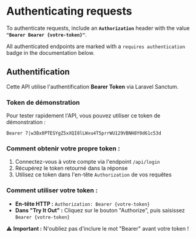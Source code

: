 # Authenticating requests

To authenticate requests, include an **`Authorization`** header with the value **`"Bearer Bearer {votre-token}"`**.

All authenticated endpoints are marked with a `requires authentication` badge in the documentation below.

## Authentification

Cette API utilise l'authentification **Bearer Token** via Laravel Sanctum.

### Token de démonstration
Pour tester rapidement l'API, vous pouvez utiliser ce token de démonstration :
```
Bearer 7|w3Bx0PTESYgZ5xXQI8lLWxu4T5prrWU129VBNH8Y0d61c53d
```

### Comment obtenir votre propre token :
1. Connectez-vous à votre compte via l'endpoint `/api/login`
2. Récupérez le token retourné dans la réponse
3. Utilisez ce token dans l'en-tête `Authorization` de vos requêtes

### Comment utiliser votre token :
- **En-tête HTTP :** `Authorization: Bearer {votre-token}`
- **Dans "Try It Out" :** Cliquez sur le bouton "Authorize", puis saisissez `Bearer {votre-token}`

⚠️ **Important :** N'oubliez pas d'inclure le mot "Bearer" avant votre token !
